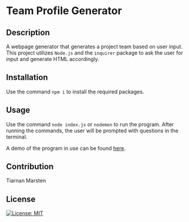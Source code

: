 # Team Profile Generator

## Description

A webpage generator that generates a project team based on user input. This project utilizes `Node.js` and the `inquirer` package to ask the user for input and generate HTML accordingly.

## Installation

Use the command `npm i` to install the required packages.

## Usage

Use the command `node index.js` or `nodemon` to run the program. After running the commands, the user will be prompted with questions in the terminal.

A demo of the program in use can be found [here](https://youtu.be/poPTNrtc2UE).

## Contribution

Tiarnan Marsten

## License

[![License: MIT](https://img.shields.io/badge/License-MIT-green.svg)](https://opensource.org/licenses/MIT)
